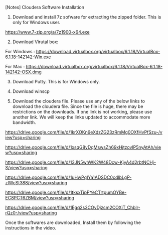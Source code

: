 [Notes] Cloudera Software Installation


1. Download and install 7z sofware for extracting the zipped folder. This is only for Windows user.

https://www.7-zip.org/a/7z1900-x64.exe


2. Download Virutal box:


For Windows : https://download.virtualbox.org/virtualbox/6.1.18/VirtualBox-6.1.18-142142-Win.exe

For Mac : https://download.virtualbox.org/virtualbox/6.1.18/VirtualBox-6.1.18-142142-OSX.dmg



3. Download Putty. This is for Windows only.



4. Download winscp



5. Download the cloudera file. Please use any of the below links to download the cloudera file. Since the file is huge, there may be restrictions on the downloads. If one link is not working, please use another link. We will keep the links updated to accommodate more bandwidth.

https://drive.google.com/file/d/1krXOKn6eXdzZG23zRmMg0OXfHvPfSzu-/view?usp=sharing

https://drive.google.com/file/d/1xsqG8vDqMswsZh69xHjtzovlP5nyAtAh/view?usp=sharing

https://drive.google.com/file/d/13JN5whWK2W48Dcw-KjyA4d2rbtNCHj-S/view?usp=sharing

https://drive.google.com/file/d/1uHwPqIYa1ADSDC0cdlbLgP-zIWcSt388/view?usp=sharing

https://drive.google.com/file/d/1tksxTipPYeCTrtpumOYBe-EC8PCT6ZBM/view?usp=sharing

https://drive.google.com/file/d/1Egq2s3COvDjzcm2COXiT_Chblr-rQz0-/view?usp=sharing


Once the softwares are downloaded, Install them by following the instructions in the video.